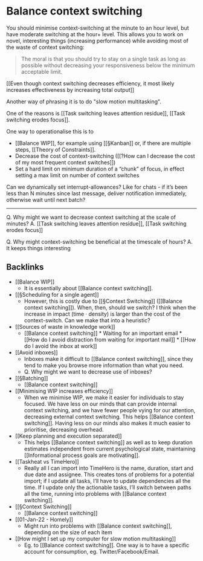 # Balance context switching
You should minimise context-switching at the minute to an hour level, but have moderate switching at the hour+ level. This allows you to work on novel, interesting things (increasing performance) while avoiding most of the waste of context switching:

> The moral is that you should try to stay on a single task as long as possible without decreasing your responsiveness below the minimum acceptable limit.

[[Even though context switching decreases efficiency, it most likely increases effectiveness by increasing total output]]

Another way of phrasing it is to do "slow motion multitasking".

One of the reasons is [[Task switching leaves attention residue]], [[Task switching erodes focus]].

One way to operationalise this is to 
* [[Balance WIP]], for example using [[§Kanban]] or, if there are multiple steps, [[Theory of Constraints]].
* Decrease the cost of context-switching ([[?How can I decrease the cost of my most frequent context switches]])
* Set a hard limit on minimum duration of a “chunk” of focus, in effect setting a max limit on number of context switches

Can we dynamically set interrupt-allowances? Like for chats - if it’s been less than N minutes since last message, deliver notification immediately, otherwise wait until next batch?

---

Q. Why might we want to decrease context switching at the scale of minutes?
A. [[Task switching leaves attention residue]], [[Task switching erodes focus]]

Q. Why might context-switching be beneficial at the timescale of hours? 
A. It keeps things interesting

## Backlinks
* [[Balance WIP]]
	* It is essentially about [[Balance context switching]].
* [[§Scheduling for a single agent]]
	* However, this is costly due to [[§Context Switching]] ([[Balance context switching]]). When, then, should we switch? I think when the increase in impact (time · density) is larger than the cost of the context-switch. Can we make that into a heuristic?
* [[Sources of waste in knowledge work]]
	* [[Balance context switching]]
	\* Waiting for an important email
		\* [[How do I avoid distraction from waiting for important mail]]
		\* [[How do I avoid the inbox at work]]
* [[Avoid inboxes]]
	* Inboxes make it difficult to [[Balance context switching]], since they tend to make you browse more information than what you need.
	* Q. Why might we want to decrease use of inboxes?
* [[§Batching]]
	* [[Balance context switching]]
* [[Minimising WIP increases efficiency]]
	* When we minimise WIP, we make it easier for individuals to stay focused. We have less on our minds that can provide internal context switching, and we have fewer people vying for our attention, decreasing external context switching. This helps [[Balance context switching]]. Having less on our minds also makes it much easier to prioritise, decreasing overhead.
* [[Keep planning and execution separated]]
	* This helps [[Balance context switching]] as well as to keep duration estimates independent from current psychological state, maintaining [[Informational process goals are motivating]].
* [[Taskheat vs TimeHero]]
	* Really all I can import into TimeHero is the name, duration, start and due date and assignee. This creates tons of problems for a potential import; if I update all tasks, I’ll have to update dependencies all the time. If I update only the actionable tasks, I’ll switch between paths all the time, running into problems with [[Balance context switching]].
* [[§Context Switching]]
	* [[Balance context switching]]
* [[01-Jan-22 - Homely]]
	* Might run into problems with [[Balance context switching]], depending on the size of each item
* [[How might I set up my computer for slow motion multitasking]]
	* Eg. to [[Balance context switching]]. One way is to have a specific account for consumption, eg. Twitter/Facebook/Email.

<!-- #Life -->

<!-- {BearID:C3D763BA-5603-4F86-893A-353072B9C88B-1584-000000BB115658B9} -->
